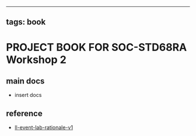 
---
tags: book
---

PROJECT BOOK FOR SOC-STD68RA Workshop 2
===

main docs
---

- insert docs

reference
---

- [ll-event-lab-rationale-v1](/AunryFEcRm6SG8qAbHAyIw)

